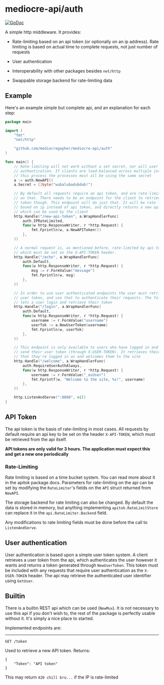 # mediocre-api/auth

[![GoDoc](https://godoc.org/github.com/mediocregopher/mediocre-api/auth?status.svg)](https://godoc.org/github.com/mediocregopher/mediocre-api/auth)

A simple http middleware. It provides:

* Rate-limiting based on an api token (or optionally on an ip address). Rate
  limiting is based on actual time to complete requests, not just number of
  requests

* User authentication

* Interoperability with other packages besides `net/http`

* Swappable storage backend for rate-limiting data

## Example

Here's an example simple but complete api, and an explanation for each step:

```go
package main

import (
	"fmt"
	"net/http"

	"github.com/mediocregopher/mediocre-api/auth"
)

func main() {
	// Rate-limiting will not work without a set secret, nor will user
	// authentication. If clients are load-balanced across multiple instances of
	// this process the processes must all be using the same secret
	a := auth.NewAPI()
	a.Secret = []byte("wubalubadubdub!")

	// By default all requests require an api token, and are rate-limited based
	// on that. There needs to be an endpoint for the client to retrieve an api
	// token though. This endpoint will do just that. It will be rate limited
	// based on ip instead of api token, and directly returns a new api token
	// which can be used by the client
	http.Handle("/new-api-token", a.WrapHandlerFunc(
		auth.IPRateLimited,
		func(w http.ResponseWriter, r *http.Request) {
			fmt.Fprintln(w, a.NewAPIToken())
		},
	))

	// A normal request is, as mentioned before, rate-limited by api token,
	// which must be set on the X-API-TOKEN header.
	http.Handle("/echo", a.WrapHandlerFunc(
		auth.Default,
		func(w http.ResponseWriter, r *http.Request) {
			msg := r.FormValue("message")
			fmt.Fprintln(w, msg)
		},
	))

	// In order to use user authenticated endpoints the user must retrieve a
	// user token, and use that to authenticate their requests. The following
	// lets a user login and retrieve their token
	http.Handle("/login", a.WrapHandlerFunc(
		auth.Default,
		func(w http.ResponseWriter, r *http.Request) {
			username := r.FormValue("username")
			userTok := a.NewUserToken(username)
			fmt.Fprintln(w, userTok)
		},
	))

	// This endpoint is only available to users who have logged in and properly
	// send their user token (through X-USER-TOKEN). It retrieves their username
	// that thay're logged in as and welcomes them to the site
	http.Handle("/welcome", a.WrapHandlerFunc(
		auth.RequireUserAuthAlways,
		func(w http.ResponseWriter, r *http.Request) {
			username := r.FormValue("_asUser")
			fmt.Fprintf(w, "Welcome to the site, %s!", username)
		},
	))

	http.ListenAndServe(":8080", nil)
}
```

## API Token

The api token is the basis of rate-limiting in most cases. All requests by
default require an api key to be set on the header `X-API-TOKEN`, which must be
retrieved from the api itself.

**API tokens are only valid for 3 hours. The application must expect this and
get a new one periodically**

### Rate-Limiting

Rate limiting is based on a time bucket system. You can read more about it in
the apitok package docs. Parameters for rate-limiting on the api can be set by
modifying the `RateLimiter`'s fields on the `API` struct returned from
`NewAPI`.

The storage backend for rate limiting can also be changed. By default the data
is stored in memory, but anything implementing `apitok.RateLimitStore` can
replace it in the `api.RateLimiter.Backend` field.

Any modifications to rate limiting fields must be done before the call to
`ListenAndServe`.

## User authentication

User authentication is based upon a simple user token system. A client retrieves
a user token from the api, which authenticates the user however it wants and
returns a token generated through `NewUserToken`. This token must be included
with any requests that require user authentication as the `X-USER-TOKEN` header.
The api may retrieve the authenticated user identifier using `GetUser`.

## Builtin

There is a builtin REST api which can be used (`NewMux`). It is not necessary to
use this api if you don't wish to, the rest of the package is perfectly usable
without it. It's simply a nice place to started.

Implemented endpoints are:

-----

```
GET /token
```

Used to retrieve a new API token. Returns:

```
{
    "Token": "API token"
}
```

This may return `420 chill bro...` if the IP is rate-limited
